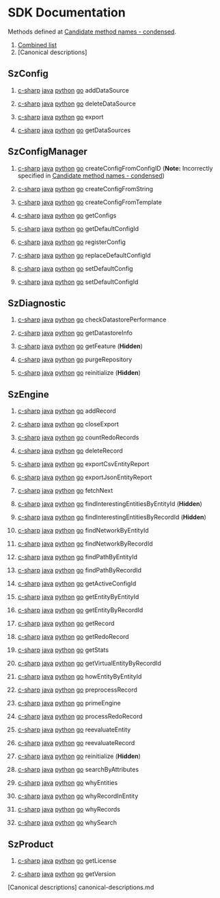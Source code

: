 # SDK Documentation

Methods defined at [Candidate method names - condensed].

1. [Combined list]
1. [Canonical descriptions]

## SzConfig

1. [c-sharp](https://garage.senzing.com/sz-sdk-csharp/target/api/Senzing.Sdk.SzConfig.html#Senzing_Sdk_SzConfig_AddDataSource_System_String_)
   [java](https://garage.senzing.com/sz-sdk-java/com/senzing/sdk/SzConfig.html#addDataSource(java.lang.String))
   [python](https://garage.senzing.com/sz-sdk-python/senzing.html#senzing.szconfig.SzConfig.add_data_source)
   [go](https://pkg.go.dev/github.com/senzing-garage/sz-sdk-go-core/szconfig#Szconfig.AddDataSource)
   addDataSource

1. [c-sharp](https://garage.senzing.com/sz-sdk-csharp/target/api/Senzing.Sdk.SzConfig.html#Senzing_Sdk_SzConfig_DeleteDataSource_System_String_)
   [java](https://garage.senzing.com/sz-sdk-java/com/senzing/sdk/SzConfig.html#deleteDataSource(java.lang.String))
   [python](https://garage.senzing.com/sz-sdk-python/senzing.html#senzing.szconfig.SzConfig.delete_data_source)
   [go](https://pkg.go.dev/github.com/senzing-garage/sz-sdk-go-core/szconfig#Szconfig.DeleteDataSource)
   deleteDataSource

1. [c-sharp](https://garage.senzing.com/sz-sdk-csharp/target/api/Senzing.Sdk.SzConfig.html#Senzing_Sdk_SzConfig_Export)
   [java](https://garage.senzing.com/sz-sdk-java/com/senzing/sdk/SzConfig.html#export())
   [python](https://garage.senzing.com/sz-sdk-python/senzing.html#senzing.szconfig.SzConfig.export)
   [go](https://pkg.go.dev/github.com/senzing-garage/sz-sdk-go-core/szconfig#Szconfig.Export)
   export

1. [c-sharp](https://garage.senzing.com/sz-sdk-csharp/target/api/Senzing.Sdk.SzConfig.html#Senzing_Sdk_SzConfig_GetDataSources)
   [java](https://garage.senzing.com/sz-sdk-java/com/senzing/sdk/SzConfig.html#getDataSources())
   [python](https://garage.senzing.com/sz-sdk-python/senzing.html#senzing.szconfig.SzConfig.get_data_sources)
   [go](https://pkg.go.dev/github.com/senzing-garage/sz-sdk-go-core/szconfig#Szconfig.GetDataSources)
   getDataSources

## SzConfigManager

1. [c-sharp](https://garage.senzing.com/sz-sdk-csharp/target/api/Senzing.Sdk.SzConfigManager.html#Senzing_Sdk_SzConfigManager_CreateConfig_System_Int64_)
   [java](https://garage.senzing.com/sz-sdk-java/com/senzing/sdk/SzConfigManager.html#createConfig(long))
   [python](https://garage.senzing.com/sz-sdk-python/senzing.html#senzing.szconfigmanager.SzConfigManager.create_config_from_config_id)
   [go](https://pkg.go.dev/github.com/senzing-garage/sz-sdk-go-core/szconfigmanager#Szconfigmanager.CreateConfigFromConfigID)
   createConfigFromConfigID
   (**Note:** Incorrectly specified in [Candidate method names - condensed])

1. [c-sharp]()
   [java]()
   [python](https://garage.senzing.com/sz-sdk-python/senzing.html#senzing.szconfigmanager.SzConfigManager.create_config_from_string)
   [go](https://pkg.go.dev/github.com/senzing-garage/sz-sdk-go-core/szconfigmanager#Szconfigmanager.CreateConfigFromString)
   createConfigFromString

1. [c-sharp](https://garage.senzing.com/sz-sdk-csharp/target/api/Senzing.Sdk.SzConfigManager.html#Senzing_Sdk_SzConfigManager_CreateConfig_System_String_)
   [java](https://garage.senzing.com/sz-sdk-java/com/senzing/sdk/SzConfigManager.html#createConfig(java.lang.String))
   [python](https://garage.senzing.com/sz-sdk-python/senzing.html#senzing.szconfigmanager.SzConfigManager.create_config_from_template)
   [go](https://pkg.go.dev/github.com/senzing-garage/sz-sdk-go-core/szconfigmanager#Szconfigmanager.CreateConfigFromTemplate)
   createConfigFromTemplate

1. [c-sharp](https://garage.senzing.com/sz-sdk-csharp/target/api/Senzing.Sdk.SzConfigManager.html#Senzing_Sdk_SzConfigManager_GetConfigs)
   [java](https://garage.senzing.com/sz-sdk-java/com/senzing/sdk/SzConfigManager.html#getConfigs())
   [python](https://garage.senzing.com/sz-sdk-python/senzing.html#senzing.szconfigmanager.SzConfigManager.get_configs)
   [go](https://pkg.go.dev/github.com/senzing-garage/sz-sdk-go-core/szconfigmanager#Szconfigmanager.GetConfigs)
   getConfigs

1. [c-sharp](https://garage.senzing.com/sz-sdk-csharp/target/api/Senzing.Sdk.SzConfigManager.html#Senzing_Sdk_SzConfigManager_GetDefaultConfigID)
   [java](https://garage.senzing.com/sz-sdk-java/com/senzing/sdk/SzConfigManager.html#getDefaultConfigId())
   [python](https://garage.senzing.com/sz-sdk-python/senzing.html#senzing.szconfigmanager.SzConfigManager.get_default_config_id)
   [go](https://pkg.go.dev/github.com/senzing-garage/sz-sdk-go-core/szconfigmanager#Szconfigmanager.GetDefaultConfigID)
   getDefaultConfigId

1. [c-sharp](https://garage.senzing.com/sz-sdk-csharp/target/api/Senzing.Sdk.SzConfigManager.html#Senzing_Sdk_SzConfigManager_RegisterConfig_System_String_)
   [java](https://garage.senzing.com/sz-sdk-java/com/senzing/sdk/SzConfigManager.html#registerConfig(java.lang.String))
   [python](https://garage.senzing.com/sz-sdk-python/senzing.html#senzing.szconfigmanager.SzConfigManager.register_config)
   [go](https://pkg.go.dev/github.com/senzing-garage/sz-sdk-go-core/szconfigmanager#Szconfigmanager.RegisterConfig)
   registerConfig

1. [c-sharp](https://garage.senzing.com/sz-sdk-csharp/target/api/Senzing.Sdk.SzConfigManager.html#Senzing_Sdk_SzConfigManager_ReplaceDefaultConfigID_System_Int64_System_Int64_)
   [java](https://garage.senzing.com/sz-sdk-java/com/senzing/sdk/SzConfigManager.html#replaceDefaultConfigId(long,long))
   [python](https://garage.senzing.com/sz-sdk-python/senzing.html#senzing.szconfigmanager.SzConfigManager.replace_default_config_id)
   [go](https://pkg.go.dev/github.com/senzing-garage/sz-sdk-go-core/szconfigmanager#Szconfigmanager.ReplaceDefaultConfigID)
   replaceDefaultConfigId

1. [c-sharp](https://garage.senzing.com/sz-sdk-csharp/target/api/Senzing.Sdk.SzConfigManager.html#Senzing_Sdk_SzConfigManager_SetDefaultConfig_System_String_System_String_)
   [java](https://garage.senzing.com/sz-sdk-java/com/senzing/sdk/SzConfigManager.html#setDefaultConfig(java.lang.String,java.lang.String))
   [python](https://garage.senzing.com/sz-sdk-python/senzing.html#senzing.szconfigmanager.SzConfigManager.set_default_config)
   [go](https://pkg.go.dev/github.com/senzing-garage/sz-sdk-go-core/szconfigmanager#Szconfigmanager.SetDefaultConfig)
   setDefaultConfig

1. [c-sharp](https://garage.senzing.com/sz-sdk-csharp/target/api/Senzing.Sdk.SzConfigManager.html#Senzing_Sdk_SzConfigManager_SetDefaultConfigID_System_Int64_)
   [java](https://garage.senzing.com/sz-sdk-java/com/senzing/sdk/SzConfigManager.html#setDefaultConfigId(long))
   [python](https://garage.senzing.com/sz-sdk-python/senzing.html#senzing.szconfigmanager.SzConfigManager.set_default_config_id)
   [go](https://pkg.go.dev/github.com/senzing-garage/sz-sdk-go-core/szconfigmanager#Szconfigmanager.SetDefaultConfigID)
   setDefaultConfigId

## SzDiagnostic

1. [c-sharp](https://garage.senzing.com/sz-sdk-csharp/target/api/Senzing.Sdk.SzDiagnostic.html#Senzing_Sdk_SzDiagnostic_CheckDatastorePerformance_System_Int32_)
   [java](https://garage.senzing.com/sz-sdk-java/com/senzing/sdk/SzDiagnostic.html#checkDatastorePerformance(int))
   [python](https://garage.senzing.com/sz-sdk-python/senzing.html#senzing.szdiagnostic.SzDiagnostic.check_datastore_performance)
   [go](https://pkg.go.dev/github.com/senzing-garage/sz-sdk-go-core/szdiagnostic#Szdiagnostic.CheckDatastorePerformance)
   checkDatastorePerformance

1. [c-sharp](https://garage.senzing.com/sz-sdk-csharp/target/api/Senzing.Sdk.SzDiagnostic.html#Senzing_Sdk_SzDiagnostic_GetDatastoreInfo)
   [java](https://garage.senzing.com/sz-sdk-java/com/senzing/sdk/SzDiagnostic.html#getDatastoreInfo())
   [python](https://garage.senzing.com/sz-sdk-python/senzing.html#senzing.szdiagnostic.SzDiagnostic.get_datastore_info)
   [go](https://pkg.go.dev/github.com/senzing-garage/sz-sdk-go-core/szdiagnostic#Szdiagnostic.GetDatastoreInfo)
   getDatastoreInfo

1. [c-sharp](https://garage.senzing.com/sz-sdk-csharp/target/api/Senzing.Sdk.SzDiagnostic.html#Senzing_Sdk_SzDiagnostic_GetFeature_System_Int64_)
   [java](https://garage.senzing.com/sz-sdk-java/com/senzing/sdk/SzDiagnostic.html#getFeature(long))
   [python](https://garage.senzing.com/sz-sdk-python/senzing.html#senzing.szdiagnostic.SzDiagnostic.get_feature)
   [go](https://pkg.go.dev/github.com/senzing-garage/sz-sdk-go-core/szdiagnostic#Szdiagnostic.GetFeature)
   getFeature
   (**Hidden**)

1. [c-sharp](https://garage.senzing.com/sz-sdk-csharp/target/api/Senzing.Sdk.SzDiagnostic.html#Senzing_Sdk_SzDiagnostic_PurgeRepository)
   [java](https://garage.senzing.com/sz-sdk-java/com/senzing/sdk/SzDiagnostic.html#purgeRepository())
   [python](https://garage.senzing.com/sz-sdk-python/senzing.html#senzing.szdiagnostic.SzDiagnostic.purge_repository)
   [go](https://pkg.go.dev/github.com/senzing-garage/sz-sdk-go-core/szdiagnostic#Szdiagnostic.PurgeRepository)
   purgeRepository

1. [c-sharp](https://garage.senzing.com/sz-sdk-csharp/target/api/Senzing.Sdk.SzEnvironment.html#Senzing_Sdk_SzEnvironment_Reinitialize_System_Int64_)
   [java](https://garage.senzing.com/sz-sdk-java/com/senzing/sdk/SzEnvironment.html#reinitialize(long))
   [python](https://garage.senzing.com/sz-sdk-python/senzing.html#senzing.szdiagnostic.SzDiagnostic.reinitialize)
   [go](https://pkg.go.dev/github.com/senzing-garage/sz-sdk-go-core/szdiagnostic#Szdiagnostic.Reinitialize)
   reinitialize
   (**Hidden**)

## SzEngine

1. [c-sharp](https://garage.senzing.com/sz-sdk-csharp/target/api/Senzing.Sdk.SzEngine.html#Senzing_Sdk_SzEngine_AddRecord_System_String_System_String_System_String_System_Nullable_Senzing_Sdk_SzFlag__)
   [java](https://garage.senzing.com/sz-sdk-java/com/senzing/sdk/SzEngine.html#addRecord(com.senzing.sdk.SzRecordKey,java.lang.String,java.util.Set))
   [python](https://garage.senzing.com/sz-sdk-python/senzing.html#senzing.szengine.SzEngine.add_record)
   [go](https://pkg.go.dev/github.com/senzing-garage/sz-sdk-go-core/szengine#Szengine.AddRecord)
   addRecord

1. [c-sharp](https://garage.senzing.com/sz-sdk-csharp/target/api/Senzing.Sdk.SzEngine.html#Senzing_Sdk_SzEngine_CloseExport_System_IntPtr_)
   [java](https://garage.senzing.com/sz-sdk-java/com/senzing/sdk/SzEngine.html#closeExport(long))
   [python](https://garage.senzing.com/sz-sdk-python/senzing.html#senzing.szengine.SzEngine.close_export)
   [go](https://pkg.go.dev/github.com/senzing-garage/sz-sdk-go-core/szengine#Szengine.CloseExport)
   closeExport

1. [c-sharp](https://garage.senzing.com/sz-sdk-csharp/target/api/Senzing.Sdk.SzEngine.html#Senzing_Sdk_SzEngine_CountRedoRecords)
   [java](https://garage.senzing.com/sz-sdk-java/com/senzing/sdk/SzEngine.html#countRedoRecords())
   [python](https://garage.senzing.com/sz-sdk-python/senzing.html#senzing.szengine.SzEngine.count_redo_records)
   [go](https://pkg.go.dev/github.com/senzing-garage/sz-sdk-go-core/szengine#Szengine.CountRedoRecords)
   countRedoRecords

1. [c-sharp](https://garage.senzing.com/sz-sdk-csharp/target/api/Senzing.Sdk.SzEngine.html#Senzing_Sdk_SzEngine_DeleteRecord_System_String_System_String_System_Nullable_Senzing_Sdk_SzFlag__)
   [java](https://garage.senzing.com/sz-sdk-java/com/senzing/sdk/SzEngine.html#deleteRecord(com.senzing.sdk.SzRecordKey,java.util.Set))
   [python](https://garage.senzing.com/sz-sdk-python/senzing.html#senzing.szengine.SzEngine.delete_record)
   [go](https://pkg.go.dev/github.com/senzing-garage/sz-sdk-go-core/szengine#Szengine.DeleteRecord)
   deleteRecord

1. [c-sharp](https://garage.senzing.com/sz-sdk-csharp/target/api/Senzing.Sdk.SzEngine.html#Senzing_Sdk_SzEngine_ExportCsvEntityReport_System_String_System_Nullable_Senzing_Sdk_SzFlag__)
   [java](https://garage.senzing.com/sz-sdk-java/com/senzing/sdk/SzEngine.html#exportCsvEntityReport(java.lang.String,java.util.Set))
   [python](https://garage.senzing.com/sz-sdk-python/senzing.html#senzing.szengine.SzEngine.export_csv_entity_report)
   [go](https://pkg.go.dev/github.com/senzing-garage/sz-sdk-go-core/szengine#Szengine.ExportCsvEntityReport)
   exportCsvEntityReport

1. [c-sharp](https://garage.senzing.com/sz-sdk-csharp/target/api/Senzing.Sdk.SzEngine.html#Senzing_Sdk_SzEngine_ExportJsonEntityReport_System_Nullable_Senzing_Sdk_SzFlag__)
   [java](https://garage.senzing.com/sz-sdk-java/com/senzing/sdk/SzEngine.html#exportJsonEntityReport(java.util.Set))
   [python](https://garage.senzing.com/sz-sdk-python/senzing.html#senzing.szengine.SzEngine.export_json_entity_report)
   [go](https://pkg.go.dev/github.com/senzing-garage/sz-sdk-go-core/szengine#Szengine.ExportJSONEntityReport)
   exportJsonEntityReport

1. [c-sharp](https://garage.senzing.com/sz-sdk-csharp/target/api/Senzing.Sdk.SzEngine.html#Senzing_Sdk_SzEngine_FetchNext_System_IntPtr_)
   [java](https://garage.senzing.com/sz-sdk-java/com/senzing/sdk/SzEngine.html#fetchNext(long))
   [python](https://garage.senzing.com/sz-sdk-python/senzing.html#senzing.szengine.SzEngine.fetch_next)
   [go](https://pkg.go.dev/github.com/senzing-garage/sz-sdk-go-core/szengine#Szengine.FetchNext)
   fetchNext

1. [c-sharp](https://garage.senzing.com/sz-sdk-csharp/target/api/Senzing.Sdk.SzEngine.html#Senzing_Sdk_SzEngine_FindInterestingEntities_System_Int64_System_Nullable_Senzing_Sdk_SzFlag__)
   [java](https://garage.senzing.com/sz-sdk-java/com/senzing/sdk/SzEngine.html#findInterestingEntities(long,java.util.Set))
   [python](https://garage.senzing.com/sz-sdk-python/senzing.html#senzing.szengine.SzEngine.find_interesting_entities_by_entity_id)
   [go](https://pkg.go.dev/github.com/senzing-garage/sz-sdk-go-core/szengine#Szengine.FindInterestingEntitiesByEntityID)
   findInterestingEntitiesByEntityId
   (**Hidden**)

1. [c-sharp](https://garage.senzing.com/sz-sdk-csharp/target/api/Senzing.Sdk.SzEngine.html#Senzing_Sdk_SzEngine_FindInterestingEntities_System_String_System_String_System_Nullable_Senzing_Sdk_SzFlag__)
   [java](https://garage.senzing.com/sz-sdk-java/com/senzing/sdk/SzEngine.html#findInterestingEntities(com.senzing.sdk.SzRecordKey,java.util.Set))
   [python](https://garage.senzing.com/sz-sdk-python/senzing.html#senzing.szengine.SzEngine.find_interesting_entities_by_record_id)
   [go](https://pkg.go.dev/github.com/senzing-garage/sz-sdk-go-core/szengine#Szengine.FindInterestingEntitiesByRecordID)
   findInterestingEntitiesByRecordId
   (**Hidden**)

1. [c-sharp](https://garage.senzing.com/sz-sdk-csharp/target/api/Senzing.Sdk.SzEngine.html#Senzing_Sdk_SzEngine_FindNetwork_System_Collections_Generic_ISet_System_Int64__System_Int32_System_Int32_System_Int32_System_Nullable_Senzing_Sdk_SzFlag__)
   [java](https://garage.senzing.com/sz-sdk-java/com/senzing/sdk/SzEngine.html#findNetwork(com.senzing.sdk.SzEntityIds,int,int,int,java.util.Set))
   [python](https://garage.senzing.com/sz-sdk-python/senzing.html#senzing.szengine.SzEngine.find_network_by_entity_id)
   [go](https://pkg.go.dev/github.com/senzing-garage/sz-sdk-go-core/szengine#Szengine.FindNetworkByEntityID)
   findNetworkByEntityId

1. [c-sharp](https://garage.senzing.com/sz-sdk-csharp/target/api/Senzing.Sdk.SzEngine.html#Senzing_Sdk_SzEngine_FindNetwork_System_Collections_Generic_ISet_System_ValueTuple_System_String_System_String___System_Int32_System_Int32_System_Int32_System_Nullable_Senzing_Sdk_SzFlag__)
   [java](https://garage.senzing.com/sz-sdk-java/com/senzing/sdk/SzEngine.html#findNetwork(com.senzing.sdk.SzRecordKeys,int,int,int,java.util.Set))
   [python](https://garage.senzing.com/sz-sdk-python/senzing.html#senzing.szengine.SzEngine.find_network_by_record_id)
   [go](https://pkg.go.dev/github.com/senzing-garage/sz-sdk-go-core/szengine#Szengine.FindNetworkByRecordID)
   findNetworkByRecordId

1. [c-sharp](https://garage.senzing.com/sz-sdk-csharp/target/api/Senzing.Sdk.SzEngine.html#Senzing_Sdk_SzEngine_FindPath_System_Int64_System_Int64_System_Int32_System_Collections_Generic_ISet_System_Int64__System_Collections_Generic_ISet_System_String__System_Nullable_Senzing_Sdk_SzFlag__)
   [java](https://garage.senzing.com/sz-sdk-java/com/senzing/sdk/SzEngine.html#findPath(long,long,int,com.senzing.sdk.SzEntityIds,java.util.Set,java.util.Set))
   [python](https://garage.senzing.com/sz-sdk-python/senzing.html#senzing.szengine.SzEngine.find_path_by_entity_id)
   [go](https://pkg.go.dev/github.com/senzing-garage/sz-sdk-go-core/szengine#Szengine.FindPathByEntityID)
   findPathByEntityId

1. [c-sharp](https://garage.senzing.com/sz-sdk-csharp/target/api/Senzing.Sdk.SzEngine.html#Senzing_Sdk_SzEngine_FindPath_System_String_System_String_System_String_System_String_System_Int32_System_Collections_Generic_ISet_System_ValueTuple_System_String_System_String___System_Collections_Generic_ISet_System_String__System_Nullable_Senzing_Sdk_SzFlag__)
   [java](https://garage.senzing.com/sz-sdk-java/com/senzing/sdk/SzEngine.html#findPath(com.senzing.sdk.SzRecordKey,com.senzing.sdk.SzRecordKey,int,com.senzing.sdk.SzRecordKeys,java.util.Set,java.util.Set))
   [python](https://garage.senzing.com/sz-sdk-python/senzing.html#senzing.szengine.SzEngine.find_path_by_record_id)
   [go](https://pkg.go.dev/github.com/senzing-garage/sz-sdk-go-core/szengine#Szengine.FindPathByRecordID)
   findPathByRecordId

1. [c-sharp](https://garage.senzing.com/sz-sdk-csharp/target/api/Senzing.Sdk.SzEnvironment.html#Senzing_Sdk_SzEnvironment_GetActiveConfigID)
   [java](https://garage.senzing.com/sz-sdk-java/com/senzing/sdk/SzEnvironment.html#getActiveConfigId())
   [python](https://garage.senzing.com/sz-sdk-python/senzing.html#senzing.szengine.SzEngine.get_active_config_id)
   [go](https://pkg.go.dev/github.com/senzing-garage/sz-sdk-go-core/szengine#Szengine.GetActiveConfigID)
   getActiveConfigId

1. [c-sharp](https://garage.senzing.com/sz-sdk-csharp/target/api/Senzing.Sdk.SzEngine.html#Senzing_Sdk_SzEngine_GetEntity_System_Int64_System_Nullable_Senzing_Sdk_SzFlag__)
   [java](https://garage.senzing.com/sz-sdk-java/com/senzing/sdk/SzEngine.html#getEntity(long,java.util.Set))
   [python](https://garage.senzing.com/sz-sdk-python/senzing.html#senzing.szengine.SzEngine.get_entity_by_entity_id)
   [go](https://pkg.go.dev/github.com/senzing-garage/sz-sdk-go-core/szengine#Szengine.GetEntityByEntityID)
   getEntityByEntityId

1. [c-sharp](https://garage.senzing.com/sz-sdk-csharp/target/api/Senzing.Sdk.SzEngine.html#Senzing_Sdk_SzEngine_GetEntity_System_String_System_String_System_Nullable_Senzing_Sdk_SzFlag__)
   [java](https://garage.senzing.com/sz-sdk-java/com/senzing/sdk/SzEngine.html#getEntity(com.senzing.sdk.SzRecordKey,java.util.Set))
   [python](https://garage.senzing.com/sz-sdk-python/senzing.html#senzing.szengine.SzEngine.get_entity_by_record_id)
   [go](https://pkg.go.dev/github.com/senzing-garage/sz-sdk-go-core/szengine#Szengine.GetEntityByRecordID)
   getEntityByRecordId

1. [c-sharp](https://garage.senzing.com/sz-sdk-csharp/target/api/Senzing.Sdk.SzEngine.html#Senzing_Sdk_SzEngine_GetRecord_System_String_System_String_System_Nullable_Senzing_Sdk_SzFlag__)
   [java](https://garage.senzing.com/sz-sdk-java/com/senzing/sdk/SzEngine.html#getRecord(com.senzing.sdk.SzRecordKey,java.util.Set))
   [python](https://garage.senzing.com/sz-sdk-python/senzing.html#senzing.szengine.SzEngine.get_record)
   [go](https://pkg.go.dev/github.com/senzing-garage/sz-sdk-go-core/szengine#Szengine.GetRecord)
   getRecord

1. [c-sharp](https://garage.senzing.com/sz-sdk-csharp/target/api/Senzing.Sdk.SzEngine.html#Senzing_Sdk_SzEngine_GetRedoRecord)
   [java](https://garage.senzing.com/sz-sdk-java/com/senzing/sdk/SzEngine.html#getRedoRecord())
   [python](https://garage.senzing.com/sz-sdk-python/senzing.html#senzing.szengine.SzEngine.get_redo_record)
   [go](https://pkg.go.dev/github.com/senzing-garage/sz-sdk-go-core/szengine#Szengine.GetRedoRecord)
   getRedoRecord

1. [c-sharp](https://garage.senzing.com/sz-sdk-csharp/target/api/Senzing.Sdk.SzEngine.html#Senzing_Sdk_SzEngine_GetStats)
   [java](https://garage.senzing.com/sz-sdk-java/com/senzing/sdk/SzEngine.html#getStats())
   [python](https://garage.senzing.com/sz-sdk-python/senzing.html#senzing.szengine.SzEngine.get_stats)
   [go](https://pkg.go.dev/github.com/senzing-garage/sz-sdk-go-core/szengine#Szengine.GetStats)
   getStats

1. [c-sharp](https://garage.senzing.com/sz-sdk-csharp/target/api/Senzing.Sdk.SzEngine.html#Senzing_Sdk_SzEngine_GetVirtualEntity_System_Collections_Generic_ISet_System_ValueTuple_System_String_System_String___System_Nullable_Senzing_Sdk_SzFlag__)
   [java](https://garage.senzing.com/sz-sdk-java/com/senzing/sdk/SzEngine.html#getVirtualEntity(java.util.Set,java.util.Set))
   [python](https://garage.senzing.com/sz-sdk-python/senzing.html#senzing.szengine.SzEngine.get_virtual_entity_by_record_id)
   [go](https://pkg.go.dev/github.com/senzing-garage/sz-sdk-go-core/szengine#Szengine.GetVirtualEntityByRecordID)
   getVirtualEntityByRecordId

1. [c-sharp](https://garage.senzing.com/sz-sdk-csharp/target/api/Senzing.Sdk.SzEngine.html#Senzing_Sdk_SzEngine_HowEntity_System_Int64_System_Nullable_Senzing_Sdk_SzFlag__)
   [java](https://garage.senzing.com/sz-sdk-java/com/senzing/sdk/SzEngine.html#howEntity(long,java.util.Set))
   [python](https://garage.senzing.com/sz-sdk-python/senzing.html#senzing.szengine.SzEngine.how_entity_by_entity_id)
   [go](https://pkg.go.dev/github.com/senzing-garage/sz-sdk-go-core/szengine#Szengine.HowEntityByEntityID)
   howEntityByEntityId

1. [c-sharp](https://garage.senzing.com/sz-sdk-csharp/target/api/Senzing.Sdk.SzEngine.html#Senzing_Sdk_SzEngine_PreprocessRecord_System_String_System_Nullable_Senzing_Sdk_SzFlag__)
   [java](https://garage.senzing.com/sz-sdk-java/com/senzing/sdk/SzEngine.html#preprocessRecord(java.lang.String,java.util.Set))
   [python](https://garage.senzing.com/sz-sdk-python/senzing.html#senzing.szengine.SzEngine.preprocess_record)
   [go](https://pkg.go.dev/github.com/senzing-garage/sz-sdk-go-core/szengine#Szengine.PreprocessRecord)
   preprocessRecord

1. [c-sharp](https://garage.senzing.com/sz-sdk-csharp/target/api/Senzing.Sdk.SzEngine.html#Senzing_Sdk_SzEngine_PrimeEngine)
   [java](https://garage.senzing.com/sz-sdk-java/com/senzing/sdk/SzEngine.html#primeEngine())
   [python](https://garage.senzing.com/sz-sdk-python/senzing.html#senzing.szengine.SzEngine.prime_engine)
   [go](https://pkg.go.dev/github.com/senzing-garage/sz-sdk-go-core/szengine#Szengine.PrimeEngine)
   primeEngine

1. [c-sharp](https://garage.senzing.com/sz-sdk-csharp/target/api/Senzing.Sdk.SzEngine.html#Senzing_Sdk_SzEngine_ProcessRedoRecord_System_String_System_Nullable_Senzing_Sdk_SzFlag__)
   [java](https://garage.senzing.com/sz-sdk-java/com/senzing/sdk/SzEngine.html#processRedoRecord(java.lang.String,java.util.Set))
   [python](https://garage.senzing.com/sz-sdk-python/senzing.html#senzing.szengine.SzEngine.process_redo_record)
   [go](https://pkg.go.dev/github.com/senzing-garage/sz-sdk-go-core/szengine#Szengine.ProcessRedoRecord)
   processRedoRecord

1. [c-sharp](https://garage.senzing.com/sz-sdk-csharp/target/api/Senzing.Sdk.SzEngine.html#Senzing_Sdk_SzEngine_ReevaluateEntity_System_Int64_System_Nullable_Senzing_Sdk_SzFlag__)
   [java](https://garage.senzing.com/sz-sdk-java/com/senzing/sdk/SzEngine.html#reevaluateEntity(long,java.util.Set))
   [python](https://garage.senzing.com/sz-sdk-python/senzing.html#senzing.szengine.SzEngine.reevaluate_entity)
   [go](https://pkg.go.dev/github.com/senzing-garage/sz-sdk-go-core/szengine#Szengine.ReevaluateEntity)
   reevaluateEntity

1. [c-sharp](https://garage.senzing.com/sz-sdk-csharp/target/api/Senzing.Sdk.SzEngine.html#Senzing_Sdk_SzEngine_ReevaluateRecord_System_String_System_String_System_Nullable_Senzing_Sdk_SzFlag__)
   [java](https://garage.senzing.com/sz-sdk-java/com/senzing/sdk/SzEngine.html#reevaluateRecord(com.senzing.sdk.SzRecordKey,java.util.Set))
   [python](https://garage.senzing.com/sz-sdk-python/senzing.html#senzing.szengine.SzEngine.reevaluate_record)
   [go](https://pkg.go.dev/github.com/senzing-garage/sz-sdk-go-core/szengine#Szengine.ReevaluateRecord)
   reevaluateRecord

1. [c-sharp](https://garage.senzing.com/sz-sdk-csharp/target/api/Senzing.Sdk.SzEnvironment.html#Senzing_Sdk_SzEnvironment_Reinitialize_System_Int64_)
   [java](https://garage.senzing.com/sz-sdk-java/com/senzing/sdk/SzEnvironment.html#reinitialize(long))
   [python](https://garage.senzing.com/sz-sdk-python/senzing.html#senzing.szengine.SzEngine.reinitialize)
   [go](https://pkg.go.dev/github.com/senzing-garage/sz-sdk-go-core/szengine#Szengine.Reinitialize)
   reinitialize
   (**Hidden**)

1. [c-sharp](https://garage.senzing.com/sz-sdk-csharp/target/api/Senzing.Sdk.SzEngine.html#Senzing_Sdk_SzEngine_SearchByAttributes_System_String_System_String_System_Nullable_Senzing_Sdk_SzFlag__)
   [java](https://garage.senzing.com/sz-sdk-java/com/senzing/sdk/SzEngine.html#searchByAttributes(java.lang.String,java.lang.String,java.util.Set))
   [python](https://garage.senzing.com/sz-sdk-python/senzing.html#senzing.szengine.SzEngine.search_by_attributes)
   [go](https://pkg.go.dev/github.com/senzing-garage/sz-sdk-go-core/szengine#Szengine.SearchByAttributes)
   searchByAttributes

1. [c-sharp](https://garage.senzing.com/sz-sdk-csharp/target/api/Senzing.Sdk.SzEngine.html#Senzing_Sdk_SzEngine_WhyEntities_System_Int64_System_Int64_System_Nullable_Senzing_Sdk_SzFlag__)
   [java](https://garage.senzing.com/sz-sdk-java/com/senzing/sdk/SzEngine.html#whyEntities(long,long,java.util.Set))
   [python](https://garage.senzing.com/sz-sdk-python/senzing.html#senzing.szengine.SzEngine.why_entities)
   [go](https://pkg.go.dev/github.com/senzing-garage/sz-sdk-go-core/szengine#Szengine.WhyEntities)
   whyEntities

1. [c-sharp](https://garage.senzing.com/sz-sdk-csharp/target/api/Senzing.Sdk.SzEngine.html#Senzing_Sdk_SzEngine_WhyRecordInEntity_System_String_System_String_System_Nullable_Senzing_Sdk_SzFlag__)
   [java](https://garage.senzing.com/sz-sdk-java/com/senzing/sdk/SzEngine.html#whyRecordInEntity(com.senzing.sdk.SzRecordKey,java.util.Set))
   [python](https://garage.senzing.com/sz-sdk-python/senzing.html#senzing.szengine.SzEngine.why_record_in_entity)
   [go](https://pkg.go.dev/github.com/senzing-garage/sz-sdk-go-core/szengine#Szengine.WhyRecordInEntity)
   whyRecordInEntity

1. [c-sharp](https://garage.senzing.com/sz-sdk-csharp/target/api/Senzing.Sdk.SzEngine.html#Senzing_Sdk_SzEngine_WhyRecords_System_String_System_String_System_String_System_String_System_Nullable_Senzing_Sdk_SzFlag__)
   [java](https://garage.senzing.com/sz-sdk-java/com/senzing/sdk/SzEngine.html#whyRecords(com.senzing.sdk.SzRecordKey,com.senzing.sdk.SzRecordKey,java.util.Set))
   [python](https://garage.senzing.com/sz-sdk-python/senzing.html#senzing.szengine.SzEngine.why_records)
   [go](https://pkg.go.dev/github.com/senzing-garage/sz-sdk-go-core/szengine#Szengine.WhyRecords)
   whyRecords

1. [c-sharp](https://garage.senzing.com/sz-sdk-csharp/target/api/Senzing.Sdk.SzEngine.html#Senzing_Sdk_SzEngine_WhySearch_System_String_System_Int64_System_String_System_Nullable_Senzing_Sdk_SzFlag__)
   [java](https://garage.senzing.com/sz-sdk-java/com/senzing/sdk/SzEngine.html#whySearch(java.lang.String,long,java.lang.String,java.util.Set))
   [python](https://garage.senzing.com/sz-sdk-python/senzing.html#senzing.szengine.SzEngine.why_search)
   [go](https://pkg.go.dev/github.com/senzing-garage/sz-sdk-go-core/szengine#Szengine.WhySearch)
   whySearch

## SzProduct

1. [c-sharp](https://garage.senzing.com/sz-sdk-csharp/target/api/Senzing.Sdk.SzProduct.html#Senzing_Sdk_SzProduct_GetLicense)
   [java](https://garage.senzing.com/sz-sdk-java/com/senzing/sdk/SzProduct.html#getLicense())
   [python](https://garage.senzing.com/sz-sdk-python/senzing.html#senzing.szproduct.SzProduct.get_license)
   [go](https://pkg.go.dev/github.com/senzing-garage/sz-sdk-go-core/szproduct#Szproduct.GetLicense)
   getLicense

1. [c-sharp](https://garage.senzing.com/sz-sdk-csharp/target/api/Senzing.Sdk.SzProduct.html#Senzing_Sdk_SzProduct_GetVersion)
   [java](https://garage.senzing.com/sz-sdk-java/com/senzing/sdk/SzProduct.html#getVersion())
   [python](https://garage.senzing.com/sz-sdk-python/senzing.html#senzing.szproduct.SzProduct.get_version)
   [go](https://pkg.go.dev/github.com/senzing-garage/sz-sdk-go-core/szproduct#Szproduct.GetVersion)
   getVersion

[Candidate method names - condensed]: ../SDKs-for-V4/canonical-names-condensed.md
[Combined list]: combined-list.md
[Canonical descriptions] canonical-descriptions.md
